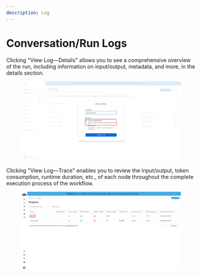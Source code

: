 ```yaml
---
description: Log
---
```


# Conversation/Run Logs

Clicking "View Log—Details" allows you to see a comprehensive overview of the run, including information on input/output, metadata, and more, in the details section.

<figure><img src="../../../.gitbook/assets/image (6) (1).png" alt=""><figcaption></figcaption></figure>

Clicking "View Log—Trace" enables you to review the input/output, token consumption, runtime duration, etc., of each node throughout the complete execution process of the workflow.

<figure><img src="../../../.gitbook/assets/image (7) (1).png" alt=""><figcaption></figcaption></figure>

